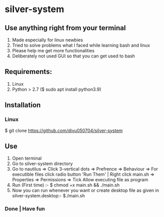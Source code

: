 # silver-system
## Use anything right from your terminal
1. Made especially for linux newbies
2. Tried to solve problems what I faced while learning bash and linux
3. Please help me get more functionalities
4. Deliberately not used GUI so that you can get used to bash

## Requirements:
1. Linux
2. Python > 2.7 ($ sudo apt install python3.9)
## Installation
### Linux
$ git clone https://github.com/divu050704/silver-system
## Use 
1. Open terminal
2. Go to silver-system directory
3. Go to nautilus => Click 3-vertical dots => Prefrence => Behaviour => For executible files click radio button 'Run Them' | Right click main.sh => Properties => Permissions => Tick Allow executing file as program
4. Run (First time) :- $ chmod +x main.sh && ./main.sh
5. Now you can run whenever you want or create desktop file as given in silver-system.desktop:- $./main.sh
### Done | Have fun 
